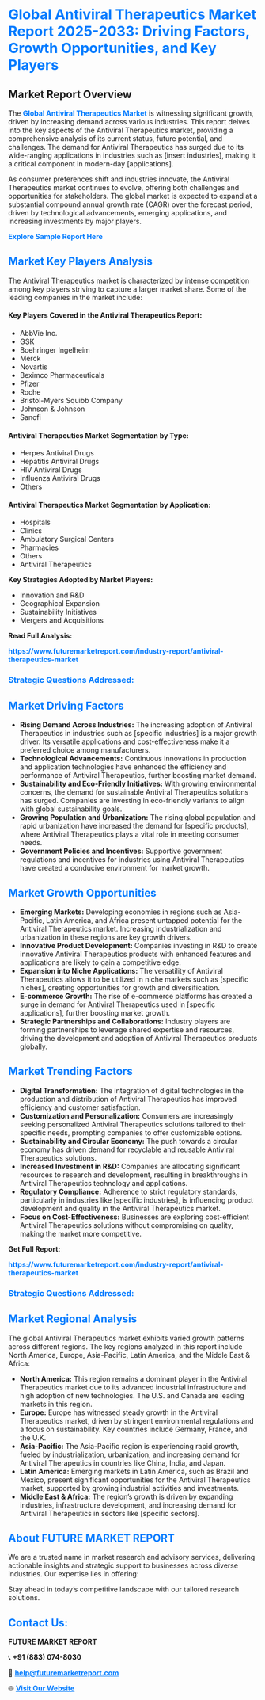 <h1 style="color: #007BFF;">Global Antiviral Therapeutics Market Report 2025-2033: Driving Factors, Growth Opportunities, and Key Players</h1>

<section id="overview">
<h2>Market Report Overview</h2>
<p>The <a href="https://www.futuremarketreport.com/industry-report/antiviral-therapeutics-market" style="color: #007BFF; text-decoration: none;"><strong>Global Antiviral Therapeutics Market</strong></a> is witnessing significant growth, driven by increasing demand across various industries. This report delves into the key aspects of the Antiviral Therapeutics market, providing a comprehensive analysis of its current status, future potential, and challenges. The demand for Antiviral Therapeutics has surged due to its wide-ranging applications in industries such as [insert industries], making it a critical component in modern-day [applications].</p>
<p>As consumer preferences shift and industries innovate, the Antiviral Therapeutics market continues to evolve, offering both challenges and opportunities for stakeholders. The global market is expected to expand at a substantial compound annual growth rate (CAGR) over the forecast period, driven by technological advancements, emerging applications, and increasing investments by major players.</p>
</section>

<section id="overview">
<p><a href="https://www.futuremarketreport.com/request-sample/reportId=127423" style="color: #007BFF; text-decoration: none;"><strong>Explore Sample Report Here</strong></a></p>
</section>

<section id="key-players">
<h2 style="color: #007BFF;">Market Key Players Analysis</h2>
<p>The Antiviral Therapeutics market is characterized by intense competition among key players striving to capture a larger market share. Some of the leading companies in the market include:</p>
<h4>Key Players Covered in the Antiviral Therapeutics Report:</h4>
<ul><li>AbbVie Inc.</li><li>GSK</li><li>Boehringer Ingelheim</li><li>Merck</li><li>Novartis</li><li>Beximco Pharmaceuticals</li><li>Pfizer</li><li>Roche</li><li>Bristol-Myers Squibb Company</li><li>Johnson &amp; Johnson</li><li>Sanofi</li></ul>
<h4>Antiviral Therapeutics Market Segmentation by Type:</h4>
<ul><li>Herpes Antiviral Drugs</li><li>Hepatitis Antiviral Drugs</li><li>HIV Antiviral Drugs</li><li>Influenza Antiviral Drugs</li><li>Others</li></ul>

<h4>Antiviral Therapeutics Market Segmentation by Application:</h4>
<ul><li>Hospitals</li><li>Clinics</li><li>Ambulatory Surgical Centers</li><li>Pharmacies</li><li>Others</li><li>Antiviral Therapeutics</li></ul>
<p><strong>Key Strategies Adopted by Market Players:</strong></p>
<ul>
<li>Innovation and R&D</li>
<li>Geographical Expansion</li>
<li>Sustainability Initiatives</li>
<li>Mergers and Acquisitions</li>
</ul>
</section>

<section>
<p><strong>Read Full Analysis: </strong></p><a href="https://www.futuremarketreport.com/industry-report/antiviral-therapeutics-market" style="color: #007BFF; text-decoration: none;"><strong>https://www.futuremarketreport.com/industry-report/antiviral-therapeutics-market</strong></a>
<h3 style="color: #007BFF;">Strategic Questions Addressed:</h3>
</section>

<section id="driving-factors">
<h2 style="color: #007BFF;">Market Driving Factors</h2>
<ul>
<li><strong>Rising Demand Across Industries:</strong> The increasing adoption of Antiviral Therapeutics in industries such as [specific industries] is a major growth driver. Its versatile applications and cost-effectiveness make it a preferred choice among manufacturers.</li>
<li><strong>Technological Advancements:</strong> Continuous innovations in production and application technologies have enhanced the efficiency and performance of Antiviral Therapeutics, further boosting market demand.</li>
<li><strong>Sustainability and Eco-Friendly Initiatives:</strong> With growing environmental concerns, the demand for sustainable Antiviral Therapeutics solutions has surged. Companies are investing in eco-friendly variants to align with global sustainability goals.</li>
<li><strong>Growing Population and Urbanization:</strong> The rising global population and rapid urbanization have increased the demand for [specific products], where Antiviral Therapeutics plays a vital role in meeting consumer needs.</li>
<li><strong>Government Policies and Incentives:</strong> Supportive government regulations and incentives for industries using Antiviral Therapeutics have created a conducive environment for market growth.</li>
</ul>
</section>

<section id="growth-opportunities">
<h2 style="color: #007BFF;">Market Growth Opportunities</h2>
<ul>
<li><strong>Emerging Markets:</strong> Developing economies in regions such as Asia-Pacific, Latin America, and Africa present untapped potential for the Antiviral Therapeutics market. Increasing industrialization and urbanization in these regions are key growth drivers.</li>
<li><strong>Innovative Product Development:</strong> Companies investing in R&D to create innovative Antiviral Therapeutics products with enhanced features and applications are likely to gain a competitive edge.</li>
<li><strong>Expansion into Niche Applications:</strong> The versatility of Antiviral Therapeutics allows it to be utilized in niche markets such as [specific niches], creating opportunities for growth and diversification.</li>
<li><strong>E-commerce Growth:</strong> The rise of e-commerce platforms has created a surge in demand for Antiviral Therapeutics used in [specific applications], further boosting market growth.</li>
<li><strong>Strategic Partnerships and Collaborations:</strong> Industry players are forming partnerships to leverage shared expertise and resources, driving the development and adoption of Antiviral Therapeutics products globally.</li>
</ul>
</section>

<section id="trending-factors">
<h2 style="color: #007BFF;">Market Trending Factors</h2>
<ul>
<li><strong>Digital Transformation:</strong> The integration of digital technologies in the production and distribution of Antiviral Therapeutics has improved efficiency and customer satisfaction.</li>
<li><strong>Customization and Personalization:</strong> Consumers are increasingly seeking personalized Antiviral Therapeutics solutions tailored to their specific needs, prompting companies to offer customizable options.</li>
<li><strong>Sustainability and Circular Economy:</strong> The push towards a circular economy has driven demand for recyclable and reusable Antiviral Therapeutics solutions.</li>
<li><strong>Increased Investment in R&D:</strong> Companies are allocating significant resources to research and development, resulting in breakthroughs in Antiviral Therapeutics technology and applications.</li>
<li><strong>Regulatory Compliance:</strong> Adherence to strict regulatory standards, particularly in industries like [specific industries], is influencing product development and quality in the Antiviral Therapeutics market.</li>
<li><strong>Focus on Cost-Effectiveness:</strong> Businesses are exploring cost-efficient Antiviral Therapeutics solutions without compromising on quality, making the market more competitive.</li>
</ul>
</section>

<section>
<p><strong>Get Full Report: </strong></p><a href="https://www.futuremarketreport.com/industry-report/antiviral-therapeutics-market" style="color: #007BFF; text-decoration: none;"><strong>https://www.futuremarketreport.com/industry-report/antiviral-therapeutics-market</strong></a>
<h3 style="color: #007BFF;">Strategic Questions Addressed:</h3>
</section>


<section id="regional-analysis">
<h2 style="color: #007BFF;">Market Regional Analysis</h2>
<p>The global Antiviral Therapeutics market exhibits varied growth patterns across different regions. The key regions analyzed in this report include North America, Europe, Asia-Pacific, Latin America, and the Middle East & Africa:</p>
<ul>
<li><strong>North America:</strong> This region remains a dominant player in the Antiviral Therapeutics market due to its advanced industrial infrastructure and high adoption of new technologies. The U.S. and Canada are leading markets in this region.</li>
<li><strong>Europe:</strong> Europe has witnessed steady growth in the Antiviral Therapeutics market, driven by stringent environmental regulations and a focus on sustainability. Key countries include Germany, France, and the U.K.</li>
<li><strong>Asia-Pacific:</strong> The Asia-Pacific region is experiencing rapid growth, fueled by industrialization, urbanization, and increasing demand for Antiviral Therapeutics in countries like China, India, and Japan.</li>
<li><strong>Latin America:</strong> Emerging markets in Latin America, such as Brazil and Mexico, present significant opportunities for the Antiviral Therapeutics market, supported by growing industrial activities and investments.</li>
<li><strong>Middle East & Africa:</strong> The region’s growth is driven by expanding industries, infrastructure development, and increasing demand for Antiviral Therapeutics in sectors like [specific sectors].</li>
</ul>
</section>

<footer>
<h2 style="color: #007BFF;">About FUTURE MARKET REPORT</h2>
<p>We are a trusted name in market research and advisory services, delivering actionable insights and strategic support to businesses across diverse industries. Our expertise lies in offering:</p>

<p>Stay ahead in today’s competitive landscape with our tailored research solutions.</p>

<h2 style="color: #007BFF;">Contact Us:</h2>
<p><strong>FUTURE MARKET REPORT</strong></p>
<p>📞 <strong>+91 (883) 074-8030</strong></p>
<p>📧 <strong><a href="mailto:help@futuremarketreport.com" style="color: #007BFF;">help@futuremarketreport.com</a></strong></p>
<p>🌐 <strong><a href="https://www.futuremarketreport.com/" style="color: #007BFF;">Visit Our Website</a></strong></p>
</footer>